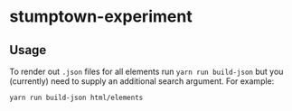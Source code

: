 # stumptown-experiment

## Usage

To render out `.json` files for all elements run `yarn run build-json` but
you (currently) need to supply an additional search argument. For example:

    yarn run build-json html/elements
